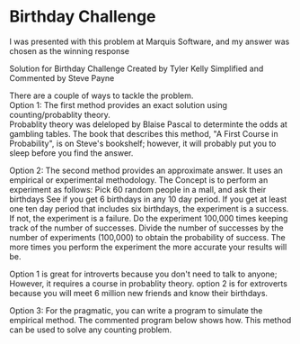 # Birthday Challenge
I was presented with this problem at Marquis Software, and my answer was chosen as the winning response

Solution for Birthday Challenge
Created by Tyler Kelly
Simplified and Commented by Steve Payne

There are a couple of ways to tackle the problem.  
   Option 1: 
      The first method provides an exact solution using counting/probablity theory.  
      Probablity theory was deleloped by Blaise Pascal to determinte the odds at gambling tables.
      The book that describes this method, "A First Course in Probability", is on Steve's bookshelf;
      however, it will probably put you to sleep before you find the answer.

Option 2:
   The second method provides an approximate answer.  It uses an empirical or 
   experimental methodology.  The Concept is to perform an experiment as follows: 
      Pick 60 random people in a mall, and ask their birthdays
      See if you get 6 birthdays in any 10 day period.
      If you get at least one ten day period that includes six birthdays, the experiment is a success.
      If not, the experiment is a failure.
      Do the experiment 100,000 times keeping track of the number of successes.
      Divide the number of successes by the number of experiments (100,000) to obtain the probability of success.
   The more times you perform the experiment the more accurate your results will be.

Option 1 is great for introverts because you don't need to talk to anyone; However, 
   it requires a course in probablity theory. option 2 is for extroverts because
   you will meet 6 million new friends and know their birthdays.

Option 3:
   For the pragmatic, you can write a program to simulate the empirical method. 
   The commented program below shows how.  This method can be used to solve any
   counting problem.